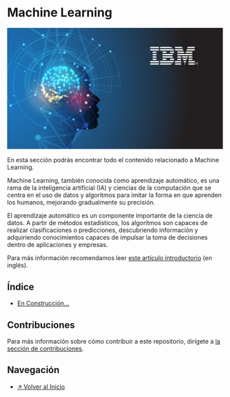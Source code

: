 # Machine Learning

![Sección en construcción](../../../images/section_inteligenciaArtificial_logo.png)

En esta sección podrás encontrar todo el contenido relacionado a Machine Learning.

Machine Learning, también conocida como aprendizaje automático, es una rama de la inteligencia artificial (IA) y ciencias de la computación que se centra en el uso de datos y algoritmos para imitar la forma en que aprenden los humanos, mejorando gradualmente su precisión.

El aprendizaje automático es un componente importante de la ciencia de datos. A partir de métodos estadísticos, los algoritmos son capaces de realizar clasificaciones o predicciones, descubriendo información y adquiriendo conocimientos capaces de impulsar la toma de decisiones dentro de aplicaciones y empresas.

Para más información recomendamos leer [este artículo introductorio](https://www.ibm.com/cloud/learn/machine-learning) (en inglés).

## Índice

- [En Construcción...](./carpeta_nueva)

## Contribuciones

Para más información sobre cómo contribuir a este repositorio, dirígete a [la sección de contribuciones](../../../docs/CONTRIBUITING.md).

## Navegación

- [↗ Volver al Inicio](../../../README.md)